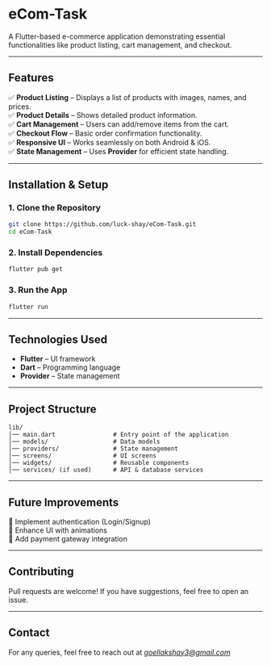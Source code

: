 # eCom-Task

A Flutter-based e-commerce application demonstrating essential functionalities like product listing, cart management, and checkout.

---

## Features

✅ **Product Listing** – Displays a list of products with images, names, and prices.  
✅ **Product Details** – Shows detailed product information.  
✅ **Cart Management** – Users can add/remove items from the cart.  
✅ **Checkout Flow** – Basic order confirmation functionality.  
✅ **Responsive UI** – Works seamlessly on both Android & iOS.  
✅ **State Management** – Uses **Provider** for efficient state handling.  

---

## Installation & Setup

### 1. Clone the Repository
```bash
git clone https://github.com/luck-shay/eCom-Task.git
cd eCom-Task
```

### 2. Install Dependencies
```bash
flutter pub get
```

### 3. Run the App
```bash
flutter run
```

---

## Technologies Used

- **Flutter** – UI framework  
- **Dart** – Programming language  
- **Provider** – State management
  
---

## Project Structure
```
lib/
│── main.dart                # Entry point of the application
│── models/                  # Data models
│── providers/               # State management
│── screens/                 # UI screens
│── widgets/                 # Reusable components
│── services/ (if used)      # API & database services
```

---

## Future Improvements

🚀 Implement authentication (Login/Signup)  
🚀 Enhance UI with animations  
🚀 Add payment gateway integration  

---

## Contributing

Pull requests are welcome! If you have suggestions, feel free to open an issue.

---

## Contact

For any queries, feel free to reach out at *goellakshay3@gmail.com*
